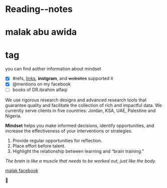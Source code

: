 # Reading--notes
# malak abu awida <h1> tag 


you can find  aother information about mindset
- [x]  #refs, [links](https://www.mindset-res.com/), **instgram**, and <del>websites</del> supported it 
- [x] @mentions on my facebook
- [ ] books of DR.ibrahim alfaqi

We use rigorous research designs and advanced research tools that guarantee quality and facilitate the collection of rich and impactful data. We currently serve clients in five countries: Jordan, KSA, UAE, Palestine and Nigeria.

**Mindset** helps you make informed decisions, identify opportunities, and increase the effectiveness of your interventions or strategies.


1. Provide regular opportunities for reflection.
1. Place effort before talent.
1. Highlight the relationship between learning and “brain training.”

*The brain is like a muscle that needs to be worked out, just like the body.*

[ malak facebook ](https://web.facebook.com/malak.abuawida/)

:pray:
